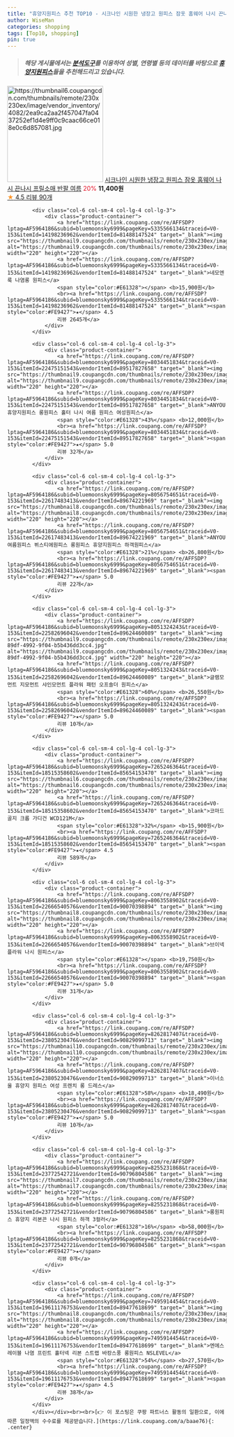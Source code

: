 ```yaml
---
title: "휴양지원피스 추천 TOP10 - 시크나인 시원한 냉장고 원피스 잠옷 홈웨어 나시 끈나시 프릴소매 반팔 여름"
author: WiseMan
categories: shopping
tags: [Top10, shopping]
pin: true
---
```


> ##### 해당 게시물에서는 [**분석도구**](https://itemscout.io/)를 이용하여 **성별**, **연령별** 등의 데이터를 바탕으로 [**휴양지원피스**](https://link.coupang.com/a/baae76)들을 추천해드리고 있습니다.
<div class="container"><div class="row">
            <div class="col-6 col-sm-4 col-lg-4 col-lg-3">
                <div class="product-container">
                    <a href="https://link.coupang.com/re/AFFSDP?lptag=AF5964186&subid=bluemoonsky6999&pageKey=8025525029&traceid=V0-153&itemId=22429467609&vendorItemId=89474132679" target="_blank"><img src="https://thumbnail6.coupangcdn.com/thumbnails/remote/230x230ex/image/vendor_inventory/4082/2ea9ca2aa2f457047fa0437252ef1d4e9ff0c9caac66ce018e0c6d857081.jpg" alt="https://thumbnail6.coupangcdn.com/thumbnails/remote/230x230ex/image/vendor_inventory/4082/2ea9ca2aa2f457047fa0437252ef1d4e9ff0c9caac66ce018e0c6d857081.jpg" width="220" height="220"></a>
                    <a href="https://link.coupang.com/re/AFFSDP?lptag=AF5964186&subid=bluemoonsky6999&pageKey=8025525029&traceid=V0-153&itemId=22429467609&vendorItemId=89474132679" target="_blank">시크나인 시원한 냉장고 원피스 잠옷 홈웨어 나시 끈나시 프릴소매 반팔 여름</a>
                    <span style="color:#E61328">20%</span> <b>11,400원</b>
                    <br><a href="https://link.coupang.com/re/AFFSDP?lptag=AF5964186&subid=bluemoonsky6999&pageKey=8025525029&traceid=V0-153&itemId=22429467609&vendorItemId=89474132679" target="_blank"><span style="color:#FE9427">★</span> 4.5
                    리뷰 90개</a>
                </div>
            </div>
            
            <div class="col-6 col-sm-4 col-lg-4 col-lg-3">
                <div class="product-container">
                    <a href="https://link.coupang.com/re/AFFSDP?lptag=AF5964186&subid=bluemoonsky6999&pageKey=5335566134&traceid=V0-153&itemId=14198236962&vendorItemId=81488147524" target="_blank"><img src="https://thumbnail9.coupangcdn.com/thumbnails/remote/230x230ex/image/vendor_inventory/5fb9/e986c221c07badfecf65d6a9bdd1aa250d45c9726a591dc538c4114a132e.jpg" alt="https://thumbnail9.coupangcdn.com/thumbnails/remote/230x230ex/image/vendor_inventory/5fb9/e986c221c07badfecf65d6a9bdd1aa250d45c9726a591dc538c4114a132e.jpg" width="220" height="220"></a>
                    <a href="https://link.coupang.com/re/AFFSDP?lptag=AF5964186&subid=bluemoonsky6999&pageKey=5335566134&traceid=V0-153&itemId=14198236962&vendorItemId=81488147524" target="_blank">네모엔룩 나염롱 원피스</a>
                    <span style="color:#E61328"></span> <b>15,900원</b>
                    <br><a href="https://link.coupang.com/re/AFFSDP?lptag=AF5964186&subid=bluemoonsky6999&pageKey=5335566134&traceid=V0-153&itemId=14198236962&vendorItemId=81488147524" target="_blank"><span style="color:#FE9427">★</span> 4.5
                    리뷰 2645개</a>
                </div>
            </div>
            
            <div class="col-6 col-sm-4 col-lg-4 col-lg-3">
                <div class="product-container">
                    <a href="https://link.coupang.com/re/AFFSDP?lptag=AF5964186&subid=bluemoonsky6999&pageKey=8034451834&traceid=V0-153&itemId=22475151543&vendorItemId=89517827658" target="_blank"><img src="https://thumbnail9.coupangcdn.com/thumbnails/remote/230x230ex/image/vendor_inventory/b6dc/6f53685685a39eb405af2b897a9b8828afcf3cb54714226395a28e6130e6.jpg" alt="https://thumbnail9.coupangcdn.com/thumbnails/remote/230x230ex/image/vendor_inventory/b6dc/6f53685685a39eb405af2b897a9b8828afcf3cb54714226395a28e6130e6.jpg" width="220" height="220"></a>
                    <a href="https://link.coupang.com/re/AFFSDP?lptag=AF5964186&subid=bluemoonsky6999&pageKey=8034451834&traceid=V0-153&itemId=22475151543&vendorItemId=89517827658" target="_blank">ANYOU 휴양지원피스 롱원피스 홀터 나시 여름 원피스 여성원피스</a>
                    <span style="color:#E61328">43%</span> <b>12,000원</b>
                    <br><a href="https://link.coupang.com/re/AFFSDP?lptag=AF5964186&subid=bluemoonsky6999&pageKey=8034451834&traceid=V0-153&itemId=22475151543&vendorItemId=89517827658" target="_blank"><span style="color:#FE9427">★</span> 5.0
                    리뷰 32개</a>
                </div>
            </div>
            
            <div class="col-6 col-sm-4 col-lg-4 col-lg-3">
                <div class="product-container">
                    <a href="https://link.coupang.com/re/AFFSDP?lptag=AF5964186&subid=bluemoonsky6999&pageKey=8056754651&traceid=V0-153&itemId=22617483413&vendorItemId=89674221969" target="_blank"><img src="https://thumbnail8.coupangcdn.com/thumbnails/remote/230x230ex/image/vendor_inventory/0591/80fb1c66627e132785710e16914073b2fc7747d44548b07bc960a44fe362.jpg" alt="https://thumbnail8.coupangcdn.com/thumbnails/remote/230x230ex/image/vendor_inventory/0591/80fb1c66627e132785710e16914073b2fc7747d44548b07bc960a44fe362.jpg" width="220" height="220"></a>
                    <a href="https://link.coupang.com/re/AFFSDP?lptag=AF5964186&subid=bluemoonsky6999&pageKey=8056754651&traceid=V0-153&itemId=22617483413&vendorItemId=89674221969" target="_blank">ANYOU 여름원피스 뷔스티에원피스 롱원피스 휴양지원피스 하객원피스</a>
                    <span style="color:#E61328">21%</span> <b>26,800원</b>
                    <br><a href="https://link.coupang.com/re/AFFSDP?lptag=AF5964186&subid=bluemoonsky6999&pageKey=8056754651&traceid=V0-153&itemId=22617483413&vendorItemId=89674221969" target="_blank"><span style="color:#FE9427">★</span> 5.0
                    리뷰 22개</a>
                </div>
            </div>
            
            <div class="col-6 col-sm-4 col-lg-4 col-lg-3">
                <div class="product-container">
                    <a href="https://link.coupang.com/re/AFFSDP?lptag=AF5964186&subid=bluemoonsky6999&pageKey=8051324243&traceid=V0-153&itemId=22582696042&vendorItemId=89624460089" target="_blank"><img src="https://thumbnail9.coupangcdn.com/thumbnails/remote/230x230ex/image/retail/images/2024/04/23/11/3/9dd82a3b-89df-4992-9f04-b5b436dd3cc4.jpg" alt="https://thumbnail9.coupangcdn.com/thumbnails/remote/230x230ex/image/retail/images/2024/04/23/11/3/9dd82a3b-89df-4992-9f04-b5b436dd3cc4.jpg" width="220" height="220"></a>
                    <a href="https://link.coupang.com/re/AFFSDP?lptag=AF5964186&subid=bluemoonsky6999&pageKey=8051324243&traceid=V0-153&itemId=22582696042&vendorItemId=89624460089" target="_blank">글램모먼트 지모먼트 샤인모먼트 플라워 패턴 오프숄더 원피스</a>
                    <span style="color:#E61328">60%</span> <b>26,550원</b>
                    <br><a href="https://link.coupang.com/re/AFFSDP?lptag=AF5964186&subid=bluemoonsky6999&pageKey=8051324243&traceid=V0-153&itemId=22582696042&vendorItemId=89624460089" target="_blank"><span style="color:#FE9427">★</span> 5.0
                    리뷰 10개</a>
                </div>
            </div>
            
            <div class="col-6 col-sm-4 col-lg-4 col-lg-3">
                <div class="product-container">
                    <a href="https://link.coupang.com/re/AFFSDP?lptag=AF5964186&subid=bluemoonsky6999&pageKey=7265246364&traceid=V0-153&itemId=18515358602&vendorItemId=85654153470" target="_blank"><img src="https://thumbnail6.coupangcdn.com/thumbnails/remote/230x230ex/image/vendor_inventory/a4b7/b6e384ac3d77eaa5271dc14a8855ba9702a60dffb880a505e4287439857b.jpg" alt="https://thumbnail6.coupangcdn.com/thumbnails/remote/230x230ex/image/vendor_inventory/a4b7/b6e384ac3d77eaa5271dc14a8855ba9702a60dffb880a505e4287439857b.jpg" width="220" height="220"></a>
                    <a href="https://link.coupang.com/re/AFFSDP?lptag=AF5964186&subid=bluemoonsky6999&pageKey=7265246364&traceid=V0-153&itemId=18515358602&vendorItemId=85654153470" target="_blank">코마드 골지 크롭 가디건 WCD121M</a>
                    <span style="color:#E61328">32%</span> <b>15,900원</b>
                    <br><a href="https://link.coupang.com/re/AFFSDP?lptag=AF5964186&subid=bluemoonsky6999&pageKey=7265246364&traceid=V0-153&itemId=18515358602&vendorItemId=85654153470" target="_blank"><span style="color:#FE9427">★</span> 4.5
                    리뷰 589개</a>
                </div>
            </div>
            
            <div class="col-6 col-sm-4 col-lg-4 col-lg-3">
                <div class="product-container">
                    <a href="https://link.coupang.com/re/AFFSDP?lptag=AF5964186&subid=bluemoonsky6999&pageKey=8063558902&traceid=V0-153&itemId=22666540576&vendorItemId=90070398894" target="_blank"><img src="https://thumbnail8.coupangcdn.com/thumbnails/remote/230x230ex/image/vendor_inventory/8b92/a86199f5393c8ebc432cfc53951b669947c523981faae1456c21276e873a.jpeg" alt="https://thumbnail8.coupangcdn.com/thumbnails/remote/230x230ex/image/vendor_inventory/8b92/a86199f5393c8ebc432cfc53951b669947c523981faae1456c21276e873a.jpeg" width="220" height="220"></a>
                    <a href="https://link.coupang.com/re/AFFSDP?lptag=AF5964186&subid=bluemoonsky6999&pageKey=8063558902&traceid=V0-153&itemId=22666540576&vendorItemId=90070398894" target="_blank">브이넥 플라워 나시 원피스</a>
                    <span style="color:#E61328"></span> <b>19,750원</b>
                    <br><a href="https://link.coupang.com/re/AFFSDP?lptag=AF5964186&subid=bluemoonsky6999&pageKey=8063558902&traceid=V0-153&itemId=22666540576&vendorItemId=90070398894" target="_blank"><span style="color:#FE9427">★</span> 5.0
                    리뷰 31개</a>
                </div>
            </div>
            
            <div class="col-6 col-sm-4 col-lg-4 col-lg-3">
                <div class="product-container">
                    <a href="https://link.coupang.com/re/AFFSDP?lptag=AF5964186&subid=bluemoonsky6999&pageKey=8262817407&traceid=V0-153&itemId=23805230476&vendorItemId=90829099713" target="_blank"><img src="https://thumbnail10.coupangcdn.com/thumbnails/remote/230x230ex/image/vendor_inventory/90ef/694ec8e628f866dcaab016f22dc7fe3904778d5a088a5760347337d32642.jpg" alt="https://thumbnail10.coupangcdn.com/thumbnails/remote/230x230ex/image/vendor_inventory/90ef/694ec8e628f866dcaab016f22dc7fe3904778d5a088a5760347337d32642.jpg" width="220" height="220"></a>
                    <a href="https://link.coupang.com/re/AFFSDP?lptag=AF5964186&subid=bluemoonsky6999&pageKey=8262817407&traceid=V0-153&itemId=23805230476&vendorItemId=90829099713" target="_blank">이너소울 휴양지 원피스 여성 프렌치 롱 드레스</a>
                    <span style="color:#E61328">58%</span> <b>18,490원</b>
                    <br><a href="https://link.coupang.com/re/AFFSDP?lptag=AF5964186&subid=bluemoonsky6999&pageKey=8262817407&traceid=V0-153&itemId=23805230476&vendorItemId=90829099713" target="_blank"><span style="color:#FE9427">★</span> 5.0
                    리뷰 10개</a>
                </div>
            </div>
            
            <div class="col-6 col-sm-4 col-lg-4 col-lg-3">
                <div class="product-container">
                    <a href="https://link.coupang.com/re/AFFSDP?lptag=AF5964186&subid=bluemoonsky6999&pageKey=8255231868&traceid=V0-153&itemId=23772542721&vendorItemId=90796804586" target="_blank"><img src="https://thumbnail7.coupangcdn.com/thumbnails/remote/230x230ex/image/vendor_inventory/dfbc/023769db9411b07d12a055c373437755d4be53277d9f578ac7ad351c9c30.jpeg" alt="https://thumbnail7.coupangcdn.com/thumbnails/remote/230x230ex/image/vendor_inventory/dfbc/023769db9411b07d12a055c373437755d4be53277d9f578ac7ad351c9c30.jpeg" width="220" height="220"></a>
                    <a href="https://link.coupang.com/re/AFFSDP?lptag=AF5964186&subid=bluemoonsky6999&pageKey=8255231868&traceid=V0-153&itemId=23772542721&vendorItemId=90796804586" target="_blank">롱원피스 휴양지 리본끈 나시 원피스 하객 3컬러</a>
                    <span style="color:#E61328">16%</span> <b>58,000원</b>
                    <br><a href="https://link.coupang.com/re/AFFSDP?lptag=AF5964186&subid=bluemoonsky6999&pageKey=8255231868&traceid=V0-153&itemId=23772542721&vendorItemId=90796804586" target="_blank"><span style="color:#FE9427">★</span> 
                    리뷰 0개</a>
                </div>
            </div>
            
            <div class="col-6 col-sm-4 col-lg-4 col-lg-3">
                <div class="product-container">
                    <a href="https://link.coupang.com/re/AFFSDP?lptag=AF5964186&subid=bluemoonsky6999&pageKey=7495914454&traceid=V0-153&itemId=19611176753&vendorItemId=89477618699" target="_blank"><img src="https://thumbnail8.coupangcdn.com/thumbnails/remote/230x230ex/image/vendor_inventory/a694/f4e4a2f3d4baef20bb8fa9b64a0c4b4a6c5450e91d5bcf4bf28b74aebb37.png" alt="https://thumbnail8.coupangcdn.com/thumbnails/remote/230x230ex/image/vendor_inventory/a694/f4e4a2f3d4baef20bb8fa9b64a0c4b4a6c5450e91d5bcf4bf28b74aebb37.png" width="220" height="220"></a>
                    <a href="https://link.coupang.com/re/AFFSDP?lptag=AF5964186&subid=bluemoonsky6999&pageKey=7495914454&traceid=V0-153&itemId=19611176753&vendorItemId=89477618699" target="_blank">엔에스레이블 나염 프린트 홀터넥 리본 스트랩 바캉스풍 롱원피스 NSLEVEL</a>
                    <span style="color:#E61328">54%</span> <b>27,570원</b>
                    <br><a href="https://link.coupang.com/re/AFFSDP?lptag=AF5964186&subid=bluemoonsky6999&pageKey=7495914454&traceid=V0-153&itemId=19611176753&vendorItemId=89477618699" target="_blank"><span style="color:#FE9427">★</span> 4.5
                    리뷰 38개</a>
                </div>
            </div>
            </div></div><br><br>[👉 이 포스팅은 쿠팡 파트너스 활동의 일환으로, 이에 따른 일정액의 수수료를 제공받습니다.](https://link.coupang.com/a/baae76){: .center}